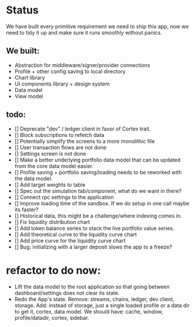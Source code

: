 # Status

We have built every primitive requirement we need to ship this app, now we need to tidy it up and make sure it runs smoothly without panics.

## We built:
- Abstraction for middleware/signer/provider connections
- Profile + other config saving to local directory
- Chart library
- UI components library + design system
- Data model
- View model


## todo:
- [] Deprecate "dev" / ledger client in favor of Cortex trait.
- [] Block subscriptions to refetch data
- [] Potentially simplify the screens to a more monolithic file
- [] User transaction flows are not done
- [] Settings screen is not done
- [] Make a better underlying portfolio data model that can be updated from the core data model easier.
- [] Profile saving + portfolio saving/loading needs to be reworked with the data model.
- [] Add target weights to table
- [] Spec out the simulation tab/component, what do we want in there?
- [] Connect rpc settings to the application
- [] Improve loading time of the sandbox. If we do setup in one call maybe its faster?
- [] Historical data, this might be a challenge/where indexing comes in.
- [] Fix liquidity distribution chart
- [] Add token balance series to stack the live portfolio value series.
- [] Add theoretical curve to the liquidity curve chart
- [] Add price curve for the liquidity curve chart
- [] Bug: initializing with a larger deposit slows the app to a freeze?


# refactor to do now:
- Lift the data model to the root application so that going between dashboard/settings does not clear its state.
- Redo the App's state. Remove: streams, chains, ledger, dev client, storage. Add: instead of storage, just a single loaded profile or a data dir to get it, cortex, data model. We should have: cache, window, profile/datadir, cortex, sidebar.